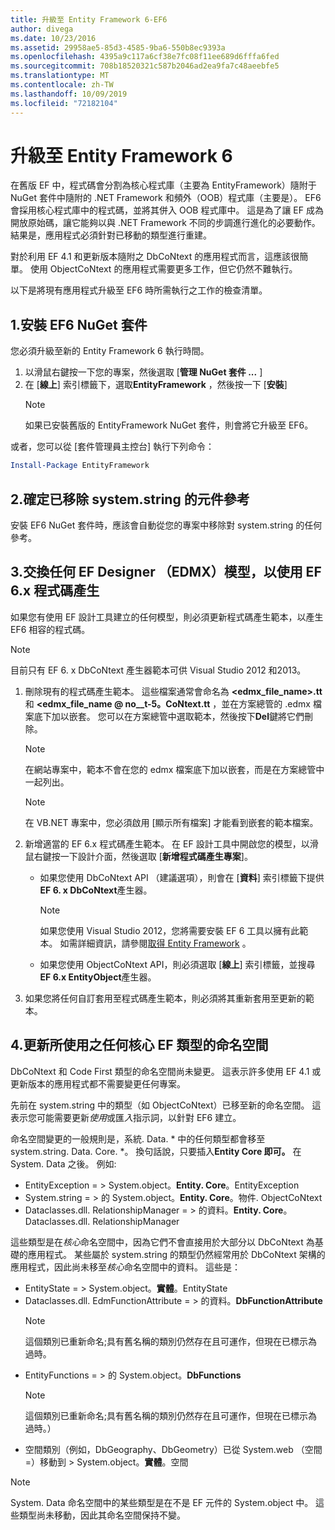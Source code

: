 ```yaml
---
title: 升級至 Entity Framework 6-EF6
author: divega
ms.date: 10/23/2016
ms.assetid: 29958ae5-85d3-4585-9ba6-550b8ec9393a
ms.openlocfilehash: 4395a9c117a6cf38e7fc08f11ee689d6fffa6fed
ms.sourcegitcommit: 708b18520321c587b2046ad2ea9fa7c48aeebfe5
ms.translationtype: MT
ms.contentlocale: zh-TW
ms.lasthandoff: 10/09/2019
ms.locfileid: "72182104"
---
```

# <a name="upgrading-to-entity-framework-6"></a>升級至 Entity Framework 6

在舊版 EF 中，程式碼會分割為核心程式庫（主要為 EntityFramework）隨附于 NuGet 套件中隨附的 .NET Framework 和頻外（OOB）程式庫（主要是）。 EF6 會採用核心程式庫中的程式碼，並將其併入 OOB 程式庫中。 這是為了讓 EF 成為開放原始碼，讓它能夠以與 .NET Framework 不同的步調進行進化的必要動作。 結果是，應用程式必須針對已移動的類型進行重建。

對於利用 EF 4.1 和更新版本隨附之 DbCoNtext 的應用程式而言，這應該很簡單。 使用 ObjectCoNtext 的應用程式需要更多工作，但它仍然不難執行。

以下是將現有應用程式升級至 EF6 時所需執行之工作的檢查清單。

## <a name="1-install-the-ef6-nuget-package"></a>1.安裝 EF6 NuGet 套件

您必須升級至新的 Entity Framework 6 執行時間。

1. 以滑鼠右鍵按一下您的專案，然後選取 [**管理 NuGet 套件 ...** ]  
2. 在 [**線上**] 索引標籤下，選取**EntityFramework** ，然後按一下 [**安裝**]  
   > [!NOTE]
   > 如果已安裝舊版的 EntityFramework NuGet 套件，則會將它升級至 EF6。

或者，您可以從 [套件管理員主控台] 執行下列命令：

``` powershell
Install-Package EntityFramework
```

## <a name="2-ensure-that-assembly-references-to-systemdataentitydll-are-removed"></a>2.確定已移除 system.string 的元件參考

安裝 EF6 NuGet 套件時，應該會自動從您的專案中移除對 system.string 的任何參考。

## <a name="3-swap-any-ef-designer-edmx-models-to-use-ef-6x-code-generation"></a>3.交換任何 EF Designer （EDMX）模型，以使用 EF 6.x 程式碼產生

如果您有使用 EF 設計工具建立的任何模型，則必須更新程式碼產生範本，以產生 EF6 相容的程式碼。

> [!NOTE]
> 目前只有 EF 6. x DbCoNtext 產生器範本可供 Visual Studio 2012 和2013。

1. 刪除現有的程式碼產生範本。 這些檔案通常會命名為 **\<edmx_file_name\>.tt**和 **\<edmx_file_name @ no__t-5。CoNtext.tt** ，並在方案總管的 .edmx 檔案底下加以嵌套。 您可以在方案總管中選取範本，然後按下**Del**鍵將它們刪除。  
   > [!NOTE]
   > 在網站專案中，範本不會在您的 edmx 檔案底下加以嵌套，而是在方案總管中一起列出。  

   > [!NOTE]
   > 在 VB.NET 專案中，您必須啟用 [顯示所有檔案] 才能看到嵌套的範本檔案。
2. 新增適當的 EF 6.x 程式碼產生範本。 在 EF 設計工具中開啟您的模型，以滑鼠右鍵按一下設計介面，然後選取 [**新增程式碼產生專案**]。
    - 如果您使用 DbCoNtext API （建議選項），則會在 [**資料**] 索引標籤下提供**EF 6. x DbCoNtext**產生器。  
      > [!NOTE]
      > 如果您使用 Visual Studio 2012，您將需要安裝 EF 6 工具以擁有此範本。 如需詳細資訊，請參閱[取得 Entity Framework](~/ef6/fundamentals/install.md) 。  

    - 如果您使用 ObjectCoNtext API，則必須選取 [**線上**] 索引標籤，並搜尋**EF 6.x EntityObject**產生器。  
3. 如果您將任何自訂套用至程式碼產生範本，則必須將其重新套用至更新的範本。

## <a name="4-update-namespaces-for-any-core-ef-types-being-used"></a>4.更新所使用之任何核心 EF 類型的命名空間

DbCoNtext 和 Code First 類型的命名空間尚未變更。 這表示許多使用 EF 4.1 或更新版本的應用程式都不需要變更任何專案。

先前在 system.string 中的類型（如 ObjectCoNtext）已移至新的命名空間。 這表示您可能需要更新*使用*或匯*入*指示詞，以針對 EF6 建立。

命名空間變更的一般規則是，系統. Data. * 中的任何類型都會移至 system.string. Data. Core. *。 換句話說，只要插入**Entity Core 即可。** 在 System. Data 之後。 例如:

- EntityException = > System.object。**Entity. Core**。EntityException  
- System.string = > 的 System.object。**Entity. Core**。物件. ObjectCoNtext  
- Dataclasses.dll. RelationshipManager = > 的資料。**Entity. Core**。Dataclasses.dll. RelationshipManager  

這些類型是在*核心*命名空間中，因為它們不會直接用於大部分以 DbCoNtext 為基礎的應用程式。 某些屬於 system.string 的類型仍然經常用於 DbCoNtext 架構的應用程式，因此尚未移至*核心*命名空間中的資料。 這些是：

- EntityState = > System.object。**實體**。EntityState  
- Dataclasses.dll. EdmFunctionAttribute = > 的資料。**DbFunctionAttribute**  
  > [!NOTE]
  > 這個類別已重新命名;具有舊名稱的類別仍然存在且可運作，但現在已標示為過時。  
- EntityFunctions = > 的 System.object。**DbFunctions**  
  > [!NOTE]
  > 這個類別已重新命名;具有舊名稱的類別仍然存在且可運作，但現在已標示為過時。）  
- 空間類別（例如，DbGeography、DbGeometry）已從 System.web （空間 =）移動到 > System.object。**實體**。空間

> [!NOTE]
> System. Data 命名空間中的某些類型是在不是 EF 元件的 System.object 中。 這些類型尚未移動，因此其命名空間保持不變。
